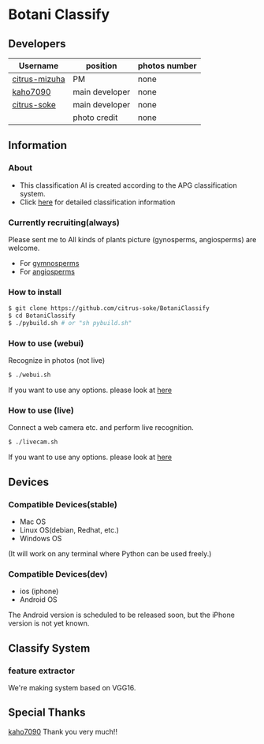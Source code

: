 # Botani Classify
## Developers
|Username|position|photos number|
|---|---|---|
|[citrus-mizuha](https://github.com/citrus-mizuha)|PM|none|
|[kaho7090](https://github.com/kaho7090)|main developer|none|
|[citrus-soke](https://github.com/citrus-soke)|main developer|none|
|[]()|photo credit|none|
## Information
### About
- This classification AI is created according to the APG classification system.
- Click [here](memo/classes.csv) for detailed classification information
### Currently recruiting(always)
Please sent me to All kinds of plants picture (gynosperms, angiosperms) are welcome.
- For [gymnosperms]()
- For [angiosperms]()
### How to install
``` sh
$ git clone https://github.com/citrus-soke/BotaniClassify
$ cd BotaniClassify
$ ./pybuild.sh # or "sh pybuild.sh"
```
### How to use (webui)
Recognize in photos (not live)
```sh
$ ./webui.sh
```
If you want to use any options. please look at [here](/memo/webui-help.txt)

### How to use (live)
Connect a web camera etc. and perform live recognition.
```sh
$ ./livecam.sh
```
If you want to use any options. please look at [here](/memo/livecam-help.txt)

## Devices
### Compatible Devices(stable)
- Mac OS
- Linux OS(debian, Redhat, etc.)
- Windows OS

(It will work on any terminal where Python can be used freely.)
### Compatible Devices(dev)
- ios (iphone)
- Android OS

The Android version is scheduled to be released soon, but the iPhone version is not yet known.

## Classify System
### feature extractor
We're making system based on VGG16.

## Special Thanks
[kaho7090](https://github.com/kaho7090) Thank you very much!!
